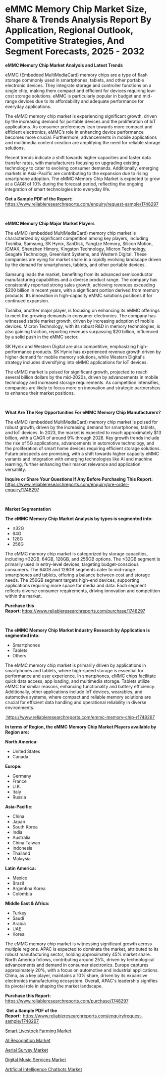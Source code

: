 <p><h1>eMMC Memory Chip Market Size, Share & Trends Analysis Report By Application, Regional Outlook, Competitive Strategies, And Segment Forecasts, 2025 - 2032</h1></p><p><strong>eMMC Memory Chip Market Analysis and Latest Trends</strong></p>
<p><p>eMMC (Embedded MultiMediaCard) memory chips are a type of flash storage commonly used in smartphones, tablets, and other portable electronic devices. They integrate storage and controller functions on a single chip, making them compact and efficient for devices requiring low-cost storage solutions. eMMC is particularly popular in budget and mid-range devices due to its affordability and adequate performance for everyday applications.</p><p>The eMMC memory chip market is experiencing significant growth, driven by the increasing demand for portable devices and the proliferation of IoT applications. As consumer preferences lean towards more compact and efficient electronics, eMMC’s role in enhancing device performance becomes more crucial. Furthermore, advancements in mobile applications and multimedia content creation are amplifying the need for reliable storage solutions.</p><p>Recent trends indicate a shift towards higher capacities and faster data transfer rates, with manufacturers focusing on upgrading existing technology to cater to evolving consumer demands. Additionally, emerging markets in Asia-Pacific are contributing to the expansion due to rising smartphone adoption. The eMMC Memory Chip Market is expected to grow at a CAGR of 10% during the forecast period, reflecting the ongoing integration of smart technologies into everyday life.</p></p>
<p><strong>Get a Sample PDF of the Report:&nbsp;</strong> <a href="https://www.reliableresearchreports.com/enquiry/request-sample/1748297?utm_campaign=83&utm_medium=2&utm_source=Github&utm_content=ia&utm_term=06032025&utm_id=emmc-memory-chip">https://www.reliableresearchreports.com/enquiry/request-sample/1748297</a></p>
<p>&nbsp;</p>
<p><strong>eMMC Memory Chip Major Market Players</strong></p>
<p><p>The eMMC (embedded MultiMediaCard) memory chip market is characterized by significant competition among key players, including Toshiba, Samsung, SK Hynix, SanDisk, Yangtze Memory, Silicon Motion, ICMAX, Shenzhen Himory, Kingston Technology, Micron Technology, Seagate Technology, Greenliant Systems, and Western Digital. These companies are vying for market share in a rapidly evolving landscape driven by the demand for smartphones, tablets, and other portable devices.</p><p>Samsung leads the market, benefiting from its advanced semiconductor manufacturing capabilities and a diverse product range. The company has consistently reported strong sales growth, achieving revenues exceeding $200 billion in recent years, with a significant portion derived from memory products. Its innovation in high-capacity eMMC solutions positions it for continued expansion.</p><p>Toshiba, another major player, is focusing on enhancing its eMMC offerings to meet the growing demands in consumer electronics. The company has witnessed stable market growth, driven by increasing adoption of mobile devices. Micron Technology, with its robust R&D in memory technologies, is also gaining traction, reporting revenues surpassing $20 billion, influenced by a solid push in the eMMC sector.</p><p>SK Hynix and Western Digital are also competitive, emphasizing high-performance products. SK Hynix has experienced revenue growth driven by higher demand for mobile memory solutions, while Western Digital's strategy includes diversifying into eMMC applications for IoT devices.</p><p>The eMMC market is poised for significant growth, projected to reach several billion dollars by the mid-2020s, driven by advancements in mobile technology and increased storage requirements. As competition intensifies, companies are likely to focus more on innovation and strategic partnerships to enhance their market positions.</p></p>
<p>&nbsp;</p>
<p><strong>What Are The Key Opportunities For eMMC Memory Chip Manufacturers?</strong></p>
<p><p>The eMMC (embedded MultiMediaCard) memory chip market is poised for robust growth, driven by the increasing demand for smartphones, tablets, and IoT devices. In 2023, the market is expected to reach approximately $13 billion, with a CAGR of around 9% through 2028. Key growth trends include the rise of 5G applications, advancements in automotive technology, and the proliferation of smart home devices requiring efficient storage solutions. Future prospects are promising, with a shift towards higher capacity eMMC variants and integration with emerging technologies like AI and machine learning, further enhancing their market relevance and application versatility.</p></p>
<p><strong>Inquire or Share Your Questions If Any Before Purchasing This Report:</strong> <a href="https://www.reliableresearchreports.com/enquiry/pre-order-enquiry/1748297?utm_campaign=83&utm_medium=2&utm_source=Github&utm_content=ia&utm_term=06032025&utm_id=emmc-memory-chip">https://www.reliableresearchreports.com/enquiry/pre-order-enquiry/1748297</a></p>
<p>&nbsp;</p>
<p><strong>Market Segmentation</strong></p>
<p><strong>The eMMC Memory Chip Market Analysis by types is segmented into:</strong></p>
<p><ul><li>≤32G</li><li>64G</li><li>128G</li><li>256G</li></ul></p>
<p><p>The eMMC memory chip market is categorized by storage capacities, including ≤32GB, 64GB, 128GB, and 256GB options. The ≤32GB segment is primarily used in entry-level devices, targeting budget-conscious consumers. The 64GB and 128GB segments cater to mid-range smartphones and tablets, offering a balance between cost and storage needs. The 256GB segment targets high-end devices, supporting applications requiring more space for media and data. Each segment reflects diverse consumer requirements, driving innovation and competition within the market.</p></p>
<p><strong>Purchase this Report:&nbsp;</strong><a href="https://www.reliableresearchreports.com/purchase/1748297?utm_campaign=83&utm_medium=2&utm_source=Github&utm_content=ia&utm_term=06032025&utm_id=emmc-memory-chip">https://www.reliableresearchreports.com/purchase/1748297</a></p>
<p>&nbsp;</p>
<p><strong>The eMMC Memory Chip Market Industry Research by Application is segmented into:</strong></p>
<p><ul><li>Smartphones</li><li>Tablets</li><li>Others</li></ul></p>
<p><p>The eMMC memory chip market is primarily driven by applications in smartphones and tablets, where high-speed storage is essential for performance and user experience. In smartphones, eMMC chips facilitate quick data access, app loading, and multimedia storage. Tablets utilize eMMC for similar reasons, enhancing functionality and battery efficiency. Additionally, other applications include IoT devices, wearables, and automotive systems, where compact and reliable memory solutions are crucial for efficient data handling and operational reliability in diverse environments.</p></p>
<p><a href="https://www.reliableresearchreports.com/emmc-memory-chip-r1748297?utm_campaign=83&utm_medium=2&utm_source=Github&utm_content=ia&utm_term=06032025&utm_id=emmc-memory-chip">&nbsp;https://www.reliableresearchreports.com/emmc-memory-chip-r1748297</a></p>
<p><strong>In terms of Region, the eMMC Memory Chip Market Players available by Region are:</strong></p>
<p>
    <p> <strong> North America: </strong>
        <ul>
            <li>United States</li>
            <li>Canada</li>
        </ul>
        </p> 
    <p> <strong> Europe: </strong>
        <ul>
            <li>Germany</li>
            <li>France</li>
            <li>U.K.</li>
            <li>Italy</li>
            <li>Russia</li>
        </ul>
        </p> 
    <p> <strong> Asia-Pacific: </strong>
        <ul>
            <li>China</li>
            <li>Japan</li>
            <li>South Korea</li>
            <li>India</li>
            <li>Australia</li>
            <li>China Taiwan</li>
            <li>Indonesia</li>
            <li>Thailand</li>
            <li>Malaysia</li>
        </ul>
        </p> 
    <p> <strong> Latin America: </strong>
        <ul>
            <li>Mexico</li>
            <li>Brazil</li>
            <li>Argentina Korea</li>
            <li>Colombia</li>
        </ul>
        </p> 
    <p> <strong> Middle East & Africa: </strong>
        <ul>
            <li>Turkey</li>
            <li>Saudi</li>
            <li>Arabia</li>
            <li>UAE</li>
            <li>Korea</li>
        </ul>
    </p>
    </p>
<p><p>The eMMC memory chip market is witnessing significant growth across multiple regions. APAC is expected to dominate the market, attributed to its robust manufacturing sector, holding approximately 45% market share. North America follows, contributing around 25%, driven by technological advancements and demand in consumer electronics. Europe captures approximately 20%, with a focus on automotive and industrial applications. China, as a key player, maintains a 10% share, driven by its expansive electronics manufacturing ecosystem. Overall, APAC's leadership signifies its pivotal role in shaping the market landscape.</p></p>
<p><strong>Purchase this Report: </strong><a href="https://www.reliableresearchreports.com/purchase/1748297?utm_campaign=83&utm_medium=2&utm_source=Github&utm_content=ia&utm_term=06032025&utm_id=emmc-memory-chip">https://www.reliableresearchreports.com/purchase/1748297</a></p>
<p>&nbsp;<strong>Get a Sample PDF of the Report:&nbsp;&nbsp;</strong><a href="https://www.reliableresearchreports.com/enquiry/request-sample/1748297?utm_campaign=83&utm_medium=2&utm_source=Github&utm_content=ia&utm_term=06032025&utm_id=emmc-memory-chip">https://www.reliableresearchreports.com/enquiry/request-sample/1748297</a></p>
<p><strong></strong></p>
<p><p><a href="https://github.com/mokeleveisel/Market-Research-Report-List-1/blob/main/smart-livestock-farming-market.md?utm_campaign=83&utm_medium=2&utm_source=Github&utm_content=ia&utm_term=06032025&utm_id=emmc-memory-chip">Smart Livestock Farming Market</a></p><p><a href="https://github.com/adelanwkadua/Market-Research-Report-List-1/blob/main/ai-recognition-market.md?utm_campaign=83&utm_medium=2&utm_source=Github&utm_content=ia&utm_term=06032025&utm_id=emmc-memory-chip">AI Recognition Market</a></p><p><a href="https://github.com/leijavaagexo/Market-Research-Report-List-1/blob/main/aerial-survey-market.md?utm_campaign=83&utm_medium=2&utm_source=Github&utm_content=ia&utm_term=06032025&utm_id=emmc-memory-chip">Aerial Survey Market</a></p><p><a href="https://github.com/tanckfelli84/Market-Research-Report-List-1/blob/main/digital-music-services-market.md?utm_campaign=83&utm_medium=2&utm_source=Github&utm_content=ia&utm_term=06032025&utm_id=emmc-memory-chip">Digital Music Services Market</a></p><p><a href="https://github.com/abidomamen/Market-Research-Report-List-1/blob/main/artificial-intelligence-chatbots-market.md?utm_campaign=83&utm_medium=2&utm_source=Github&utm_content=ia&utm_term=06032025&utm_id=emmc-memory-chip">Artificial Intelligence Chatbots Market</a></p></p>